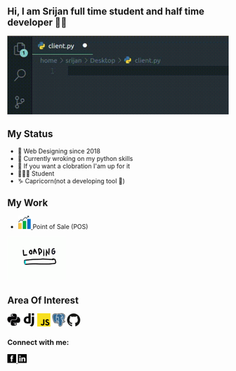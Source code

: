 ## Hi, I am Srijan full time student and half time developer 👋🏾
![](hello.gif)

## My Status
- 🔭 Web Designing since 2018
- 🌱 Currently wroking on my python skills
- 👯 If you want a clobration I'am up for it 
- 🧑🏿‍🎓 Student
- ♑ Capricorn(not a developing tool 🤣)

## My Work
- <a href="https://pos.returnzero.com.np/demo/"><img src="statistics.svg" alt="drawing" width="30"/> 
</a> Point of Sale (POS) <br>
<img src="loding.gif" alt="drawing" height="100"/>

## Area Of Interest
<img src="python.svg" alt="drawing" width="30"/>
<img src="django.svg" alt="drawing" width="30"/>
<img src="javascript.svg" alt="drawing" width="30"/>
<img src="postgresql.svg" alt="drawing" width="30"/>
<img src="github.svg" alt="drawing" width="30"/>


### Connect with me:
<a href="https://www.facebook.com/srijan.pokhrel.35"><img src="facebook.svg" alt="drawing" width="20"/>
</a>
<a href="https://www.linkedin.com/in/srijan-pokhrel-598b661ba/"><img src="linkedin.svg" alt="drawing" width="20"/>
</a>






